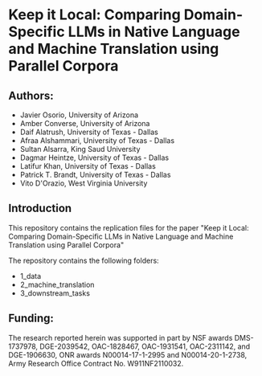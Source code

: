 # Keep it Local: Comparing Domain-Specific LLMs in Native Language and Machine Translation using Parallel Corpora


## Authors:
* Javier Osorio, University of Arizona
* Amber Converse, University of Arizona
* Daif Alatrush, University of Texas - Dallas
* Afraa Alshammari, University of Texas - Dallas
* Sultan Alsarra, King Saud University
* Dagmar Heintze, University of Texas - Dallas
* Latifur Khan, University of Texas - Dallas
* Patrick T. Brandt, University of Texas - Dallas
* Vito D'Orazio, West Virginia University


## Introduction

This repository contains the replication files for the paper "Keep it Local: Comparing Domain-Specific LLMs in Native Language and Machine Translation using Parallel Corpora"

The repository contains the following folders:
* 1_data
* 2_machine_translation
* 3_downstream_tasks




## Funding: 
The research reported herein was supported in part by NSF awards DMS-1737978, DGE-2039542, OAC-1828467, OAC-1931541, OAC-2311142, and DGE-1906630, ONR awards N00014-17-1-2995 and N00014-20-1-2738, Army Research Office Contract No. W911NF2110032.
